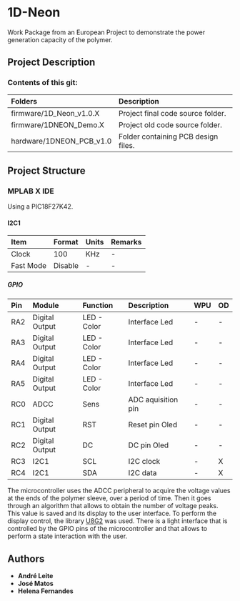 
# 1D-Neon
Work Package from an European Project to demonstrate the power generation capacity of the polymer.

## Project Description 

### Contents of this git:
| Folders                              | Description  |
|:-------------------------------------|:-------------|
| firmware/1D_Neon_v1.0.X| Project final code source folder. |
| firmware/1DNEON_Demo.X| Project old code source folder.|
| hardware/1DNEON_PCB_v1.0 | Folder containing PCB design files. |

## Project Structure

### MPLAB X IDE
Using a PIC18F27K42.

#### I2C1
| Item| Format|Units| Remarks|
|:-------|:-------------|:-------|:-------------|
|Clock	|100|KHz| -	|
|Fast Mode	|Disable|-| -	|

##### GPIO
| Pin| Module|Function|Description| WPU| OD|
|:-------|:-------------|:-------|:-------------|:-------------|:----|
|RA2|Digital Output|LED - Color|Interface Led|-|-|
|RA3|Digital Output|LED - Color|Interface Led|-|-|
|RA4|Digital Output|LED - Color|Interface Led|-|-|
|RA5|Digital Output|LED - Color|Interface Led|-|-|
|RC0|ADCC|Sens|ADC aquisition pin|-|-|
|RC1|Digital Output|RST|Reset pin Oled|-|-|
|RC2|Digital Output|DC|DC pin Oled|-|-|
|RC3|I2C1|SCL| I2C clock |-| X|
|RC4|I2C1|SDA| I2C data |-|X|

The microcontroller uses the ADCC peripheral to acquire the voltage values at the ends of the polymer sleeve, over a period of time. Then it goes through an algorithm that allows to obtain the number of voltage peaks. This value is saved and its display to the user interface. To perform the display control, the library [U8G2](https://github.com/CENTITVC/API-S/tree/master/Display%26LED/U8G2) was used.
There is a light interface that is controlled by the GPIO pins of the microcontroller and that allows to perform a state interaction with the user.

## Authors 
* **André Leite**
* **José Matos** 
* **Helena Fernandes**
